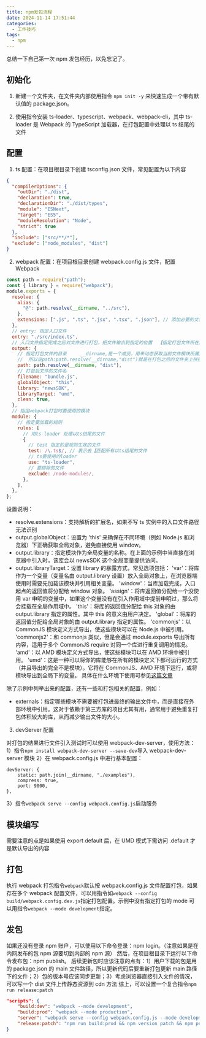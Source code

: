 ```yaml
---
title: npm发包流程
date: 2024-11-14 17:51:44
categories:
  - 工作技巧
tags:
  - npm
---
```


总结一下自己第一次 npm 发包经历，以免忘记了。

<!-- more -->

## 初始化

1. 新建一个文件夹，在文件夹内部使用指令 `npm init -y` 来快速生成一个带有默认值的 package.json。

2. 使用指令安装 ts-loader、typescript、webpack、webpack-cli，其中 ts-loader 是 Webpack 的 TypeScript 加载器，在打包配置中处理以 ts 结尾的文件

## 配置

1. ts 配置：在项目根目录下创建 tsconfig.json 文件，常见配置为以下内容

```json
{
  "compilerOptions": {
    "outDir": "./dist",
    "declaration": true,
    "declarationDir": "./dist/types",
    "module": "ESNext",
    "target": "ES5",
    "moduleResolution": "Node",
    "strict": true
  },
  "include": ["src/**/*"],
  "exclude": ["node_modules", "dist"]
}
```

2. webpack 配置：在项目根目录创建 webpack.config.js 文件，配置 Webpack

```js
const path = require("path");
const { library } = require("webpack");
module.exports = {
  resolve: {
    alias: {
      "@": path.resolve(__dirname, "../src"),
    },
    extensions: [".js", ".ts", ".jsx", ".tsx", ".json"], // 添加必要的文件扩展名
  },
  // entry: 指定入口文件
  entry: "./src/index.ts",
  // 入口文件指定完成之后对文件进行打包，把文件输出到指定的位置  【指定打包文件所在的目录】
  output: {
    // 指定打包文件的目录     __dirname,是一个成员，用来动态获取当前文件模块所属的绝对路径
    //  所以说path:path.resolve(__dirname,"dist")就是在打包之后的文件夹上拼接了一个文件夹，在打包时，直接生成。
    path: path.resolve(__dirname, "dist"),
    // 打包后文件的文件名
    filename: "bundle.js",
    globalObject: "this",
    library: "newsSDK",
    libraryTarget: "umd",
    clean: true,
  },
  // 指定webpack打包时要使用的模块
  module: {
    // 指定要加载的规则
    rules: [
      // 用ts-loader 处理以ts结尾的文件
      {
        // test 指定的是规则生效的文件
        test: /\.ts$/, // 表示去【匹配所有以ts结尾的文件
        // ts要使用的loader
        use: "ts-loader",
        // 要排除的文件
        exclude: /node-modules/,
      },
    ],
  },
};
```

设置说明：

- resolve.extensions：支持解析的扩展名，如果不写 ts 实例中的入口文件路径无法识别
- output.globalObject：设置为 'this' 来确保在不同环境（例如 Node.js 和浏览器）下正确获取全局对象，避免直接使用 window。
- output.library：指定模块作为全局变量的名称。在上面的示例中当直接在浏览器中引入时，该库会以 newsSDK 这个全局变量提供访问。
- output.libraryTarget：设置 library 的暴露方式，常见选项包括：
  'var'：将库作为一个变量（变量名由 output.library 设置）放入全局对象上，在浏览器端使用时需要先加载该模块并引用相关变量。
  'window'：当库加载完成，入口起点的返回值将分配给 window 对象。
  'assign'：将库返回值分配给一个没使用 var 申明的变量中，如果这个变量没有在引入作用域中提前申明过，那么将会挂载在全局作用域中。
  'this'：将库的返回值分配给 this 对象的由 output.library 指定的属性。其中 this 的意义由用户决定。
  'global'：将库的返回值分配给全局对象的由 output.library 指定的属性。
  'commonjs'：以 CommonJS 模块定义方式导出，使这些模块可以在 Node.js 中被引用。
  'commonjs2'：和 commonjs 类似，但是会通过 module.exports 导出所有内容，适用于多个 CommonJS require 对同一个库进行重复调用的情况。
  'amd'：以 AMD 模块定义方式导出，使这些模块可以在 AMD 环境中被引用。
  'umd'：这是一种可以将你的库能够在所有的模块定义下都可运行的方式（并且导出的完全不是模块）。它将在 CommonJS、AMD 环境下运行，或将模块导出到全局下的变量。
  具体在什么环境下使用可参见[这篇文章](https://zhuanlan.zhihu.com/p/108216236)

除了示例中列举出来的配置，还有一些和打包相关的配置，例如：

- externals：指定哪些模块不需要被打包进最终的输出文件中，而是直接在外部环境中引用。这对于依赖于第三方库的项目尤其有用，通常用于避免重复打包体积较大的库，从而减少输出文件的大小。

3. devServer 配置

对打包的结果进行文件引入测试时可以使用 webpack-dev-server，使用方法：
1）指令`npm install webpack-dev-server --save-dev`导入 webpack-dev-server 模块
2）在 webpack.config.js 中进行基本配置：

```
devServer: {
    static: path.join(__dirname, "./examples"),
    compress: true,
    port: 9000,
},
```

3）指令`webpack serve --config webpack.config.js`启动服务

## 模块编写

需要注意的点是如果使用 export default 后，在 UMD 模式下需访问 .default 才是默认导出的内容

## 打包

执行 webpack 打包指令`webpack`默认按 webpack.config.js 文件配置打包，如果存在多个 webpack 配置文件，可以用指令如`webpack --config build/webpack.config.dev.js`指定打包配置。示例中没有指定打包的 mode 可以用指令`webpack --mode development`指定。

## 发包

如果还没有登录 npm 账户，可以使用以下命令登录：npm login。（注意如果是在内网发布的包 npm 源要切到内部的 npm 源）
然后，在项目根目录下运行以下命令发布包：npm publish。
后续更新包时应该注意的点有：1）用户下载的包是用的 package.json 的 main 文件路径，所以更新代码后要重新打包更新 main 路径下的文件；2）包的版本号应该同步更新；3）考虑浏览器直接引入文件的情况，可以写一个 dist 文件上传静态资源到 cdn 方法
综上，可以设置一个复合指令`npm run release:patch`

```json
"scripts": {
    "build:dev": "webpack --mode development",
    "build:prod": "webpack --mode production",
    "server": "webpack serve --config webpack.config.js --mode development",
    "release:patch": "npm run build:prod && npm version patch && npm publish && node publishCDN.mjs"
}
```
